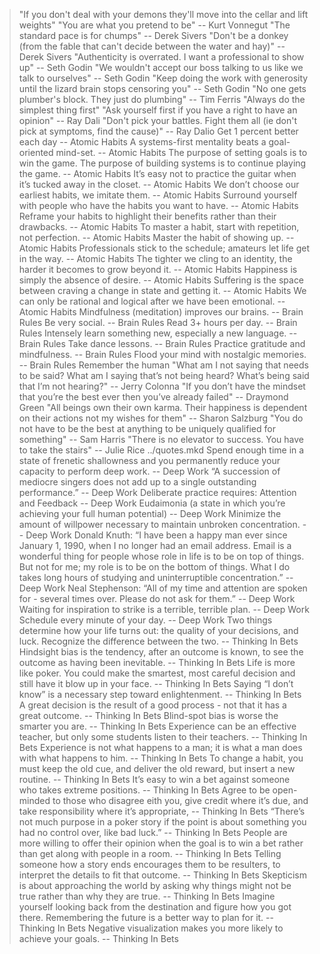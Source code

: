 > "If you don't deal with your demons they'll move into the cellar and lift weights"
> "You are what you pretend to be" -- Kurt Vonnegut
> "The standard pace is for chumps" -- Derek Sivers
> "Don't be a donkey (from the fable that can't decide between the water and hay)" -- Derek Sivers
> "Authenticity is overrated. I want a professional to show up" -- Seth Godin
> "We wouldn't accept our boss talking to us like we talk to ourselves" -- Seth Godin
> "Keep doing the work with generosity until the lizard brain stops censoring you" -- Seth Godin
> "No one gets plumber's block. They just do plumbing" -- Tim Ferris
> "Always do the simplest thing first"
> "Ask yourself first if you have a right to have an opinion" -- Ray Dali
> "Don't pick your battles. Fight them all (ie don't pick at symptoms, find the cause)" -- Ray Dalio
> Get 1 percent better each day -- Atomic Habits
> A systems-first mentality beats a goal-oriented mind-set. -- Atomic Habits
> The purpose of setting goals is to win the game. The purpose of building systems is to continue playing the game. -- Atomic Habits
> It’s easy not to practice the guitar when it’s tucked away in the closet. -- Atomic Habits
> We don’t choose our earliest habits, we imitate them. -- Atomic Habits
> Surround yourself with people who have the habits you want to have. -- Atomic Habits
> Reframe your habits to highlight their benefits rather than their drawbacks. -- Atomic Habits
> To master a habit, start with repetition, not perfection. -- Atomic Habits
> Master the habit of showing up. -- Atomic Habits
> Professionals stick to the schedule; amateurs let life get in the way. -- Atomic Habits
> The tighter we cling to an identity, the harder it becomes to grow beyond it. -- Atomic Habits
> Happiness is simply the absence of desire. -- Atomic Habits
> Suffering is the space between craving a change in state and getting it. -- Atomic Habits
> We can only be rational and logical after we have been emotional. -- Atomic Habits
> Mindfulness (meditation) improves our brains. -- Brain Rules 
> Be very social.  -- Brain Rules
> Read 3+ hours per day.  -- Brain Rules
> Intensely learn something new, especially a new language.  -- Brain Rules
> Take dance lessons.  -- Brain Rules
> Practice gratitude and mindfulness.  -- Brain Rules
> Flood your mind with nostalgic memories.   -- Brain Rules
> Remember the human
> "What am I not saying that needs to be said? What am I saying that’s not being heard? What’s being said that I’m not hearing?" -- Jerry Colonna
> "If you don’t have the mindset that you’re the best ever then you’ve already failed" -- Draymond Green
> "All beings own their own karma. Their happiness is dependent  on their actions not my wishes for them" -- Sharon Salzburg
> "You do not have to be the best at anything to be uniquely qualified for something" -- Sam Harris
> "There is no elevator to success. You have to take the stairs" -- Julie Rice
../quotes.mkd
> Spend enough time in a state of frenetic shallowness and you permanently reduce your capacity to perform deep work. -- Deep Work
> “A succession of mediocre singers does not add up to a single outstanding performance.”  -- Deep Work
> Deliberate practice requires: Attention and Feedback -- Deep Work
> Eudaimonia (a state in which you’re achieving your full human potential) -- Deep Work
> Minimize the amount of willpower necessary to maintain unbroken concentration. -- Deep Work
> Donald Knuth: “I have been a happy man ever since January 1, 1990, when I no longer had an email address. Email is a wonderful thing for people whose role in life is to be on top of things. But not for me; my role is to be on the bottom of things. What I do takes long hours of studying and uninterruptible concentration.” -- Deep Work
> Neal Stephenson: “All of my time and attention are spoken for - several times over. Please do not ask for them.” -- Deep Work
> Waiting for inspiration to strike is a terrible, terrible plan. -- Deep Work
> Schedule every minute of your day. -- Deep Work
> Two things determine how your life turns out: the quality of your decisions, and luck. Recognize the difference between the two. -- Thinking In Bets
> Hindsight bias is the tendency, after an outcome is known, to see the outcome as having been inevitable. -- Thinking In Bets
> Life is more like poker. You could make the smartest, most careful decision and still have it blow up in your face. -- Thinking In Bets
> Saying “I don’t know” is a necessary step toward enlightenment. -- Thinking In Bets
> A great decision is the result of a good process - not that it has a great outcome. -- Thinking In Bets
> Blind-spot bias is worse the smarter you are. -- Thinking In Bets
> Experience can be an effective teacher, but only some students listen to their teachers. -- Thinking In Bets
> Experience is not what happens to a man; it is what a man does with what happens to him. -- Thinking In Bets
> To change a habit, you must keep the old cue, and deliver the old reward, but insert a new routine. -- Thinking In Bets
> It’s easy to win a bet against someone who takes extreme positions. -- Thinking In Bets
> Agree to be open-minded to those who disagree eith you, give credit where it’s due, and take responsibility where it’s appropriate, -- Thinking In Bets
> “There’s not much purpose in a poker story if the point is about something you had no control over, like bad luck.” -- Thinking In Bets
> People are more willing to offer their opinion when the goal is to win a bet rather than get along with people in a room. -- Thinking In Bets
> Telling someone how a story ends encourages them to be resulters, to interpret the details to fit that outcome. -- Thinking In Bets
> Skepticism is about approaching the world by asking why things might not be true rather than why they are true. -- Thinking In Bets
> Imagine yourself looking back from the destination and figure how you got there.  Remembering the future is a better way to plan for it. -- Thinking In Bets
> Negative visualization makes you more likely to achieve your goals. -- Thinking In Bets
